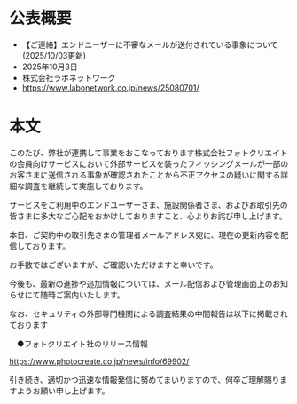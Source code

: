 # 公表概要
- 【ご連絡】エンドユーザーに不審なメールが送付されている事象について(2025/10/03更新)
- 2025年10月3日
- 株式会社ラボネットワーク
- https://www.labonetwork.co.jp/news/25080701/

# 本文
このたび、弊社が連携して事業をおこなっております株式会社フォトクリエイトの会員向けサービスにおいて外部サービスを装ったフィッシングメールが一部のお客さまに送信される事象が確認されたことから不正アクセスの疑いに関する詳細な調査を継続して実施しております。

サービスをご利用中のエンドユーザーさま、施設関係者さま、およびお取引先の皆さまに多大なご心配をおかけしておりますこと、心よりお詫び申し上げます。


本日、ご契約中の取引先さまの管理者メールアドレス宛に、現在の更新内容を配信しております。

お手数ではございますが、ご確認いただけますと幸いです。

今後も、最新の進捗や追加情報については、メール配信および管理画面上のお知らせにて随時ご案内いたします。

なお、セキュリティの外部専門機関による調査結果の中間報告は以下に掲載されております

　●フォトクリエイト社のリリース情報

 https://www.photocreate.co.jp/news/info/69902/

引き続き、適切かつ迅速な情報発信に努めてまいりますので、何卒ご理解賜りますようお願い申し上げます。
